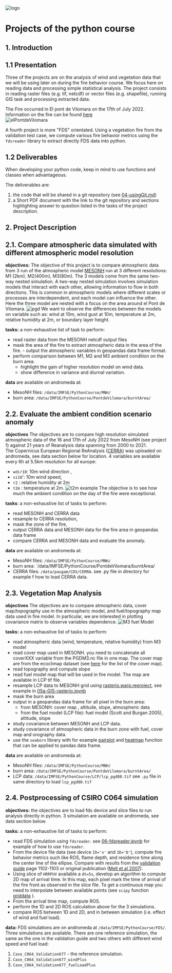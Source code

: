 ![logo](Data/logo.png)
# Projects of the python course

## 1. **Introduction** 

## 1.1 Presentation
Three of the projects are on the analysis of wind and vegetation data that we will be using later on during the fire behavior course. We focus here on reading data and processing simple statistical analysis. The project consists in reading raster files (e.g. tif, netcdf) or vector files (e.g. shapefile), running GIS task and processing extracted data.

The Fire occurred in El pont de Vilomara on the 17th of July 2022. Information on the fire can be found [here](https://interior.gencat.cat/web/.content/home/030_arees_dactuacio/bombers/foc_forestal/consulta_incendis_forestals/informes_incendis_forestals/2020-2029/2022/20220717_I_REC_Pont-de-Vilomara_ES.pdf)  
![elPontdeVilomara](Data/LpV_BA.png)

A fourth project is more "FDS" orientated. Using a vegetation fire from the validation test case, we compute various fire behavior metrics using the `fdsreader` library to extract directly FDS data into python.

## 1.2 Deliverables
When developing your python code, keep in mind to use functions and classes when advantageous.

The deliverables are:
1. the code that will be shared in a git repository (see [04-usingGit.md](./04-usingGit.md))
2. a Short PDF document with the link to the git repository and sections highlighting answer to question listed in the tasks of the project description.   

## 2. **Project Description**


## 2.1. Compare atmospheric data simulated with different atmospheric model resolution 
**objectives:**
The objective of this project is to compare atmospheric data from 3 run of the atmospheric model [MESONH](http://mesonh.aero.obs-mip.fr/mesonh57) run at 3 different resolutions: M1 (2km), M2(400m), M3(80m). The 3 models come from the same two-way nested simulation. A two-way nested simulation involves simulation models that interact with each other, allowing information to flow in both directions. This is common in atmospheric models where different scales or processes are interdependent, and each model can influence the other. Here the three model are nested with a focus on the area around el Pont de Vilomara.
![pgd](Data/pgds.png)
We want to observe the differences between the models on variable such as: wind at 10m, wind gust at 10m, temperature at 2m, relative humidity at 2m, or boundary layer height.  

**tasks:** a non-exhaustive list of task to perform:
- read raster data from the MESONH netcdf output files
- mask the area of the fire to extract atmospheric data in the area of the fire. - output the atmospheric variables in geopandas data frame format.
- perform comparison between M1, M2 and M3 ambient condition on the burn area.
    - highlight the gain of higher resolution model on wind data.
    - show difference in variance and diurnal variation.  

**data** are available on andromeda at:
- MesoNH files: `/data/IMFSE/PythonCourse/MNH/`
- burn area: `/data/IMFSE/PythonCourse/PontdeVilomara/burntArea/`


## 2.2. Evaluate the ambient condition scenario anomaly
**objectives** 
The objectives are to compare high resolution simulated atmospheric data of the 16 and 17th of July 2022 from MesoNH (see project 1) against 21 years of Reanalysis data spanning from 2000 to 2021.  
The Copernicus European Regional ReAnalysis ([CERRA](https://cds.climate.copernicus.eu/cdsapp#!/dataset/10.24381/cds.622a565a?tab=overview)) was uploaded on andromeda, see data section below for location. 4 variables are available every 6h at 5.5km resolution for all europe:
- `wdir10`: 10m wind direction , 
- `si10`': 10m wind speed, 
- `r2`   : relative humidity at 2m
- `t2m` : temperature at 2m.
![t2m example](Data/example_t2m_2021-06-25-1200.png)
The objective is to see how much the ambient condition on the day of the fire were exceptional.

**tasks**: a non-exhaustive list of tasks to perform:
- read MESONH and CERRA data
- resample to CERRA resolution,
- mask the zone of the fire,
- output CERRA data and MESONH data for the fire area in geopandas data frame
- compare CERRA and MESONH data and evaluate the anomaly.

**data** are available on andromeda at:
- MesoNH files: `/data/IMFSE/PythonCourse/MNH/`
- burn area: `/data/IMFSE/PythonCourse/PontdeVilomara/burntArea/
- CERRA files: `/data/paugam/CDS/CERRA`. see .py file in directory for example f how to load CERRA data.


## 2.3. Vegetation Map Analysis
**objectives** The objectives are to compare atmospheric data, cover map/topography use in the atmospheric model, and fuel/topography map data used in fire model. In particular, we are interested in plotting covariance matrix to observe variables dependence.
![M3 fuel Model](Data/fuelModel_M3.png)

**tasks:** a non-exhaustive list of tasks to perform:
- read atmospheric data (wind, temperature, relative humidity) from M3 model
- read cover map used in MESONH. you need to concatenate all coverXXX variable from the PGDM3.nc file in one map. The cover map are from the ecoclimap dataset (see [here](https://www.umr-cnrm.fr/surfex/spip.php?article219
) for the list of the cover map). 
- read topography and compute slope
- read fuel model map that will be used in fire model. The map are available in LCP tif file.
- resample LCP data to MESONH grid using [rasterio.warp.reproject](https://rasterio.readthedocs.io/en/stable/api/rasterio.warp.html#rasterio.warp.reproject), see example in [05a-GIS-rasterio.ipynb](05a-GIS-rasterio.ipynb)
- mask the burn area
- output in a geopandas data frame for all pixel in the burn area:
  - from MESONH: cover map , altitude, slope, atmospheric data
  - from the fuel model (LCP file): fuel model (Scott and Burgan 2005), altitude, slope
- study covariance between MESONH and LCP data.
- study covariance of atmospheric data in the burn zone with fuel, cover map and orography data.
- use the `seaborn` library with for example [pairplot](https://seaborn.pydata.org/generated/seaborn.pairplot.html) and [heatmap](https://seaborn.pydata.org/examples/many_pairwise_correlations.html) function that can be applied to pandas data frame.

**data** are available on andromeda at:
- MesoNH files: `/data/IMFSE/PythonCourse/MNH/`
- burn area: `/data/IMFSE/PythonCourse/PontdeVilomara/burntArea/`
- LCP data: `/data/IMFSE/PythonCourse/LCP/lcp_pgd80.tif` see `.py` file in same directory to load `lcp_pgd80.tif`


## 2.4. Postprocessing of CSIRO C064 simulation
**objectives:** the objectives are to load fds device and slice files to run analysis directly in python. 3 simulation are available on andromeda, see data section below.

**tasks:** a non-exhaustive list of tasks to perform:
- read FDS simulation using `fdsreader`. see [06-fdsreader.ipynb](./06-fdsreader.ipynb) for example of how to use `fdsreader`.
- From the device file data (see device `ID='x'` and `ID='D'`), compute fire behavior metrics such like ROS, flame depth, and residence time along the center line of the ellipse. Compare with results from the [validation guide](./Data/FDS_Validation_Guide.pdf) page 1102-1103 or original publication ([Mell et al 2007](https://tsapps.nist.gov/publication/get_pdf.cfm?pub_id=861373)).
- Using slice of `HRRPUV` available a `dt=5s`, develop an algorithm to compute 2D map of arrival time. In this map, each pixel mark the time of arrival of the fire front as observed in the slice file. To get a continuous map you need to interpolate between available points (see `scipy` function [griddata](https://docs.scipy.org/doc/scipy/reference/generated/scipy.interpolate.griddata.html) ).
- From the arrival time map, compute ROS.
- perform the 1D and 2D ROS calculation above for the 3 simulations.
- compare ROS between 1D and 2D, and in between simulation (i.e. effect of wind and fuel load).

  
**data:** FDS simulations are on andromeda at `/data/IMFSE/PythonCourse/FDS/`. Three simulations are available. There are one reference simulation, the same as the one in the validation guide and two others with different wind speed and fuel load:
1. `Case_C064_Validation677` - the reference simulation.
2. `Case_C064_Validation677_windPlus`
3. `Case_C064_Validation677_fuelLoadPlus`
